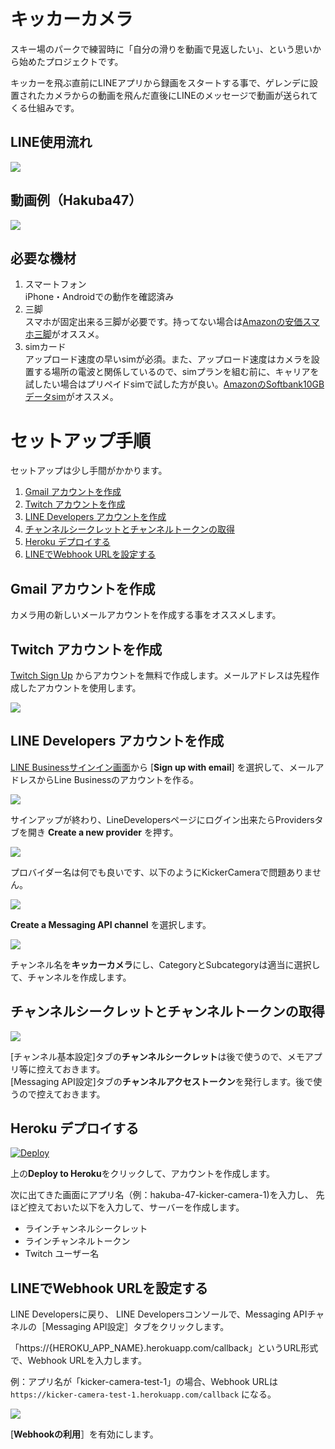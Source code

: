 # キッカーカメラ

スキー場のパークで練習時に「自分の滑りを動画で見返したい」、という思いから始めたプロジェクトです。


キッカーを飛ぶ直前にLINEアプリから録画をスタートする事で、ゲレンデに設置されたカメラからの動画を飛んだ直後にLINEのメッセージで動画が送られてくる仕組みです。


## LINE使用流れ
![](resources/screenshots.png)

## 動画例（Hakuba47）
![](resources/kicker_camera.gif)


## 必要な機材
1. スマートフォン\
    iPhone・Androidでの動作を確認済み
2. 三脚\
    スマホが固定出来る三脚が必要です。持ってない場合は[Amazonの安価スマホ三脚](https://www.amazon.co.jp/gp/product/B07PVNBL74/)がオススメ。
3. simカード\
    アップロード速度の早いsimが必須。また、アップロード速度はカメラを設置する場所の電波と関係しているので、simプランを組む前に、キャリアを試したい場合はプリペイドsimで試した方が良い。[AmazonのSoftbank10GBデータsim](https://www.amazon.co.jp/gp/product/B07SG23VMN/)がオススメ。


# セットアップ手順

セットアップは少し手間がかかります。

1. [Gmail アカウントを作成](#Gmail-アカウントを作成)
1. [Twitch アカウントを作成](#Twitch-アカウントを作成)
1. [LINE Developers アカウントを作成](#LINE-Developers-アカウントを作成)
1. [チャンネルシークレットとチャンネルトークンの取得](#チャンネルシークレットとチャンネルトークンの取得)
1. [Heroku デプロイする](#Heroku-デプロイする)
1. [LINEでWebhook URLを設定する](#LINEでWebhook-URLを設定する)

## Gmail アカウントを作成

カメラ用の新しいメールアカウントを作成する事をオススメします。

## Twitch アカウントを作成

[Twitch Sign Up](https://www.twitch.tv/signup) からアカウントを無料で作成します。メールアドレスは先程作成したアカウントを使用します。

![](resources/twitch-signup.png)

## LINE Developers アカウントを作成

[LINE Businessサインイン画面](https://account.line.biz/signup)から [**Sign up with email**] を選択して、メールアドレスからLine Businessのアカウントを作る。

![](resources/line_sign_up.png)

サインアップが終わり、LineDevelopersページにログイン出来たらProvidersタブを開き **Create a new provider** を押す。

![](resources/create_a_new_provider.png)

プロバイダー名は何でも良いです、以下のようにKickerCameraで問題ありません。

![](resources/provider_name.png)

**Create a Messaging API channel** を選択します。

![](resources/new_messaging_api.png)

チャンネル名を**キッカーカメラ**にし、CategoryとSubcategoryは適当に選択して、チャンネルを作成します。


## チャンネルシークレットとチャンネルトークンの取得

![](resources/click-channel.png)

[チャンネル基本設定]タブの**チャンネルシークレット**は後で使うので、メモアプリ等に控えておきます。\
[Messaging API設定]タブの**チャンネルアクセストークン**を発行します。後で使うので控えておきます。



## Heroku デプロイする

[![Deploy](https://www.herokucdn.com/deploy/button.svg)](https://heroku.com/deploy?template=https://github.com/ijnek/kicker-camera)

上の**Deploy to Heroku**をクリックして、アカウントを作成します。

次に出てきた画面にアプリ名（例：hakuba-47-kicker-camera-1)を入力し、
先ほど控えておいた以下を入力して、サーバーを作成します。
* ラインチャンネルシークレット
* ラインチャンネルトークン
* Twitch ユーザー名

## LINEでWebhook URLを設定する

LINE Developersに戻り、
LINE Developersコンソールで、Messaging APIチャネルの［Messaging API設定］タブをクリックします。

「https://{HEROKU_APP_NAME}.herokuapp.com/callback」というURL形式で、Webhook URLを入力します。

例：アプリ名が「kicker-camera-test-1」の場合、Webhook URLは `https://kicker-camera-test-1.herokuapp.com/callback` になる。

![](resources/webhook_url.png)

[**Webhookの利用**］を有効にします。